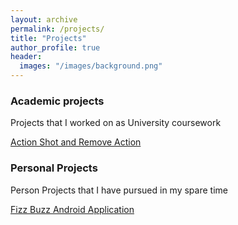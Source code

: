 ```yaml
---
layout: archive
permalink: /projects/
title: "Projects"
author_profile: true
header:
  images: "/images/background.png"
---
```

### Academic projects
Projects that I worked on as University coursework

[Action Shot and Remove Action](https://lancelancezhang.github.io/MatlabImageEditor/)

### Personal Projects
Person Projects that I have pursued in my spare time

[Fizz Buzz Android Application](https://lancelancezhang.github.io/AndroidFizzBuzz/)
